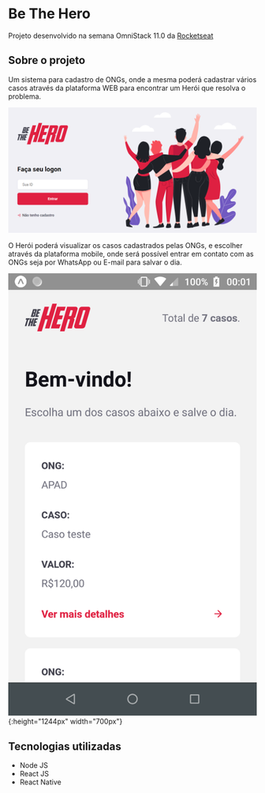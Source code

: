# Be The Hero
Projeto desenvolvido na semana OmniStack 11.0 da [Rocketseat](https://rocketseat.com.br/)

## Sobre o projeto
Um sistema para cadastro de ONGs, onde a mesma poderá cadastrar vários casos através da plataforma WEB para encontrar um Herói que resolva o problema.

![](https://github.com/Guirdy/be-the-hero/blob/master/print.png)

O Herói poderá visualizar os casos cadastrados pelas ONGs, e escolher através da plataforma mobile, onde será possível entrar em contato com as ONGs seja por WhatsApp ou E-mail para salvar o dia.

![](https://github.com/Guirdy/be-the-hero/blob/master/print2.png){:height="1244px" width="700px"}

## Tecnologias utilizadas
- Node JS
- React JS
- React Native
